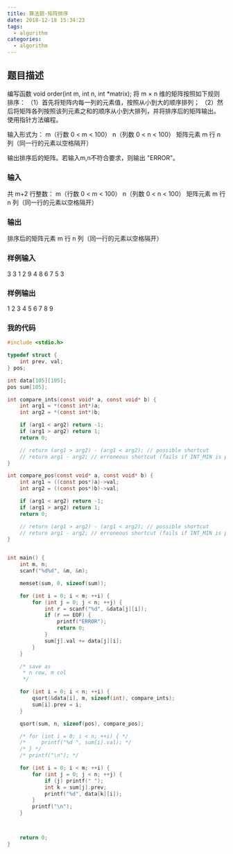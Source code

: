 ```yaml
---
title: 算法题-矩阵排序
date: 2018-12-18 15:34:23
tags:
  - algorithm
categories:
  - algorithm
---
```


## 题目描述
编写函数 
void order(int m, int n, int *matrix); 
将 m × n 维的矩阵按照如下规则排序： 
（1）首先将矩阵内每一列的元素值，按照从小到大的顺序排列； 
（2）然后将矩阵各列按照该列元素之和的顺序从小到大排列，并将排序后的矩阵输出。 
使用指针方法编程。 

<!-- more -->

输入形式为： 
m（行数 0 < m < 100） 
n（列数 0 < n < 100） 
矩阵元素 m 行 n 列（同一行的元素以空格隔开） 

输出排序后的矩阵。若输入m,n不符合要求，则输出 "ERROR"。 

### 输入
共 m+2 行整数：
m（行数 0 < m < 100）
n（列数 0 < n < 100）
矩阵元素 m 行 n 列（同一行的元素以空格隔开） 
### 输出
排序后的矩阵元素 m 行 n 列（同一行的元素以空格隔开）
### 样例输入
3
3
1 2 9
4 8 6
7 5 3
### 样例输出
1 2 3
4 5 6
7 8 9

### 我的代码
```c
#include <stdio.h>

typedef struct {
    int prev, val;
} pos;

int data[105][105];
pos sum[105];

int compare_ints(const void* a, const void* b) {
    int arg1 = *(const int*)a;
    int arg2 = *(const int*)b;

    if (arg1 < arg2) return -1;
    if (arg1 > arg2) return 1;
    return 0;

    // return (arg1 > arg2) - (arg1 < arg2); // possible shortcut
    // return arg1 - arg2; // erroneous shortcut (fails if INT_MIN is present)
}

int compare_pos(const void* a, const void* b) {
    int arg1 = ((const pos*)a)->val;
    int arg2 = ((const pos*)b)->val;

    if (arg1 < arg2) return -1;
    if (arg1 > arg2) return 1;
    return 0;

    // return (arg1 > arg2) - (arg1 < arg2); // possible shortcut
    // return arg1 - arg2; // erroneous shortcut (fails if INT_MIN is present)
}


int main() {
    int m, n;
    scanf("%d%d", &m, &n);

    memset(sum, 0, sizeof(sum));

    for (int i = 0; i < m; ++i) {
        for (int j = 0; j < n; ++j) {
            int r = scanf("%d", &data[j][i]);
            if (r == EOF) {
                printf("ERROR");
                return 0;
            }
            sum[j].val += data[j][i];
        }
    }

    /* save as 
     * n row, m col 
     */

    for (int i = 0; i < n; ++i) {
        qsort(&data[i], m, sizeof(int), compare_ints);
        sum[i].prev = i;
    }

    qsort(sum, n, sizeof(pos), compare_pos);

    /* for (int i = 0; i < n; ++i) { */
    /*     printf("%d ", sum[i].val); */
    /* } */
    /* printf("\n"); */

    for (int i = 0; i < m; ++i) {
        for (int j = 0; j < n; ++j) {
            if (j) printf(" ");
            int k = sum[j].prev;
            printf("%d", data[k][i]);
        }
        printf("\n");
    }



    return 0;
}

```

